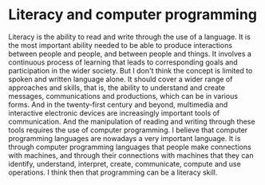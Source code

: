 # Literacy and computer programming
Literacy is the ability to read and write through the use of a language. It is the most important ability needed to be able to produce interactions between people and people, and between people and things. It involves a continuous process of learning that leads to corresponding goals and participation in the wider society. But I don't think the concept is limited to spoken and written language alone. It should cover a wider range of approaches and skills, that is, the ability to understand and create messages, communications and productions, which can be in various forms. And in the twenty-first century and beyond, multimedia and interactive electronic devices are increasingly important tools of communication. And the manipulation of reading and writing through these tools requires the use of computer programming. I believe that computer programming languages are nowadays a very important language. It is through computer programming languages that people make connections with machines, and through their connections with machines that they can identify, understand, interpret, create, communicate, compute and use operations. I think then that programming can be a literacy skill.
